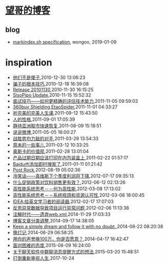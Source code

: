 # [望哥的博客](http://blog.sisopipo.com)

## blog
* [markindex.sh specification](/markindex), wongoo, 2019-01-09
# inspiration
* [他们不是傻子](/2010/2010-12-30-they_are_not_stupid),2010-12-30 13:06:23
* [骗子的根本技巧](/2010/2010-12-18-the_basic_skill_of_cheater),2010-12-18 16:39:08
* [Release 20101130](/2010/2010-11-30-release-20101130),2010-11-30 16:15:25
* [SisoPipo Update](/2010/2010-11-15-sisopipoupdate),2010-11-15 15:52:32
* [面试技巧——如何更精确的评估技术能力](/2011/2011-11-05-how_to_evaluate_skill_in_interview),2011-11-05 09:59:03
* [360buy Shielding EtaoSpider](/2011/2011-11-01-360buy-shielding-etaospider),2011-11-01 04:33:27
* [听完美的完美人生课](/2011/2011-09-12-wanmei-lecture),2011-09-12 15:43:50
* [人的性格](/2011/2011-09-01-human_nature),2011-09-01 17:05:39
* [静待亚洲股市快速恢复](/2011/2011-08-09-wish_asia_stock_get_well),2011-08-09 15:18:51
* [说说微博](/2011/2011-05-05-about_weibo),2011-05-05 16:00:27
* [战胜势均力敌的对手](/2011/2011-03-29-how_to_beat_powerful_enemy),2011-03-29 13:54:33
* [周末的一些事儿](/2011/2011-03-12-something),2011-03-12 10:33:25
* [奥斯卡的价值观](/2011/2011-02-28-oscar_value),2011-02-28 13:01:04
* [产品过期日期应该打印在内包装盒上](/2011/2011-02-22-product_usage_deadline_should_printed_on_packages),2011-02-22 01:57:17
* [Baidu也添加即时搜索了](/2011/2011-01-11-baidu-instant-search),2011-01-11 01:21:42
* [Post Rock](/2012/2012-08-19-post-rock),2012-08-19 05:02:36
* [冷笑话——真维斯下个季度利润将下降](/2012/2012-07-17-joke-why-sale-will-decline),2012-07-17 09:35:13
* [什么促销政策对饮料销售更有效？](/2012/2012-06-12-better-policy-for-sale),2012-06-12 02:13:26
* [高性能系统思考－－何为高性能](/2012/2012-03-08-what-is-high-performance),2012-03-08 17:13:02
* [高性能系统思考－－系统瓶颈和资源认可性](/2012/2012-03-08-bottom-neck-and-compromise),2012-03-08 18:00:45
* [IDEA:给英文学习者的阅读器](/2012/2012-02-17-idea-reader-for-english-learner),2012-02-17 17:07:03
* [反思异常数据导致项目运行异常问题](/2012/2012-02-06-rethink_exception_because_of_speical_data),2012-02-06 11:13:38
* [注解时代——遗弃web.xml](/2014/2014-11-29-deprecate-web-xml),2014-11-29 17:03:33
* [博客文章分类调整](/2014/2014-09-17-adjust-blog-category),2014-09-17 14:38:05
* [Keep a simple dream and follow it with no doubt.](/2014/2014-08-22-keep-a-simple-dream-and-follow-it-with-no-doubt),2014-08-22 08:20:38
* [换灯记](/2014/2014-06-29-replace-light),2014-06-29 06:58:25
* [用你的声誉换100万，你是否愿意？](/2014/2014-04-17-100million-or-reputation),2014-04-17 16:42:47
* [面对困难的态度](/2015/2015-08-09-attitude-for-difficuty),2015-08-09 16:24:00
* [关于聊天软件中群聊消息提醒方式的想法](/2015/2015-03-20-idea-about-group-chat),2015-03-20 15:48:51
* [打倒重新审视人生](/2017/2017-10-24-different_sence_of_life),2017-10-24
